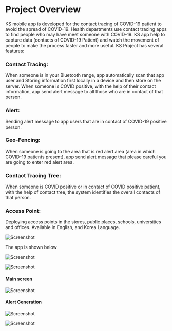 # Project Overview

KS mobile app is developed for the contact tracing of COVID-19 patient to avoid the spread of COVID-19. Health departments use contact tracing apps to find people who may have meet someone with COVID-19. KS app help to capture data (contacts of COVID-19 Patient) and watch the movement of people to make the process faster and more useful. KS Project has several features:

### Contact Tracing:

When someone is in your Bluetooth range, app automatically scan that app
user and Storing information first locally in a device and then store on the server. When someone is COVID positive, with the help of their contact information, app send alert message to all those who are in contact of that person.

### Alert:

Sending alert message to app users that are in contact of COVID-19 positive person.

### Geo-Fencing:

When someone is going to the area that is red alert area (area in which COVID-19 patients present), app send alert message that please careful you are going to enter red alert area.

### Contact Tracing Tree:

When someone is COVID positive or in contact of COVID positive patient, with the help of contact tree, the system identifies the overall contacts of that person.

### Access Point:

Deploying access points in the stores, public places, schools, universities and offices.
Available in English, and Korea Language.

![Screenshot](architecture.png)

The app is shown below

![Screenshot](app_s1.png)

![Screenshot](app_s2.png)

#### Main screen

![Screenshot](app_s3.png)

#### Alert Generation

![Screenshot](app_s4.png)

![Screenshot](app_s5.png)

